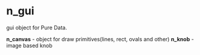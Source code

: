 n_gui
=====

gui object for Pure Data.

**n_canvas** - object for draw primitives(lines, rect, ovals and other)
**n_knob**   - image based knob
